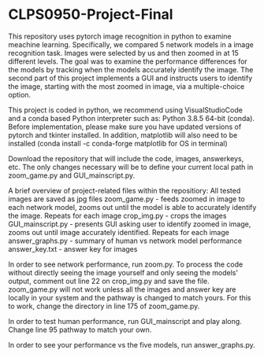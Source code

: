 # CLPS0950-Project-Final

This repository uses pytorch image recognition in python to examine meachine learning. Specifically, we compared 5 network models in a image recognition task. Images were selected by us and then zoomed in at 15 different levels. The goal was to examine the performance differences for the models by tracking when the models accurately identify the image. The second part of this project implements a GUI and instructs users to identify the image, starting with the most zoomed in image, via a multiple-choice option. 


This project is coded in python, we recommend using VisualStudioCode and a conda based Python interpreter such as: Python 3.8.5 64-bit (conda). Before implementation, please make sure you have updated versions of pytorch and tkinter installed. In addition, matplotlib will also need to be installed (conda install -c conda-forge matplotlib
 for OS in terminal)

Download the repository that will include the code, images, answerkeys, etc. The only changes necessary will be to define your current local path in zoom_game.py and GUI_mainscript.py. 

A brief overview of project-related files within the repositiory:
All tested images are saved as jpg files 
zoom_game.py - feeds zoomed in image to each network model, zooms out until the model is able to accurately identify the image. Repeats for each image
crop_img.py - crops the images 
GUI_mainscript.py - presents GUI asking user to identify zoomed in image, zooms out until image accurately identified. Repeats for each image
answer_graphs.py - summary of human vs network model performance 
answer_key.txt - answer key for images 

In order to see network performance, run zoom.py. To process the code without directly seeing the image yourself and only seeing the models' output, comment out line 22 on crop_img.py and save the file. zoom_game.py will not work unless all the images and answer key are locally in your system and the pathway is changed to match yours. For this to work, change the directory in line 175 of zoom_game.py. 

In order to test human performance, run GUI_mainscript and play along. Change line 95 pathway to match your own. 

In order to see your performance vs the five models, run answer_graphs.py. 


